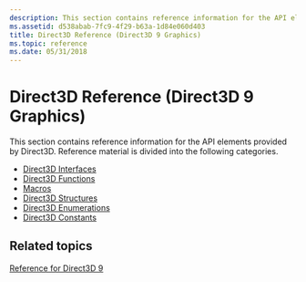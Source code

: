 ```yaml
---
description: This section contains reference information for the API elements provided by Direct3D. Reference material is divided into the following categories.
ms.assetid: d538abab-7fc9-4f29-b63a-1d84e060d403
title: Direct3D Reference (Direct3D 9 Graphics)
ms.topic: reference
ms.date: 05/31/2018
---
```


# Direct3D Reference (Direct3D 9 Graphics)

This section contains reference information for the API elements provided by Direct3D. Reference material is divided into the following categories.

-   [Direct3D Interfaces](dx9-graphics-reference-d3d-interfaces.md)
-   [Direct3D Functions](dx9-graphics-reference-d3d-functions.md)
-   [Macros](dx9-graphics-reference-d3d-macros.md)
-   [Direct3D Structures](dx9-graphics-reference-d3d-structures.md)
-   [Direct3D Enumerations](dx9-graphics-reference-d3d-enums.md)
-   [Direct3D Constants](dx9-graphics-reference-d3d-constants.md)

## Related topics

<dl> <dt>

[Reference for Direct3D 9](dx9-graphics-reference.md)
</dt> </dl>

 

 



